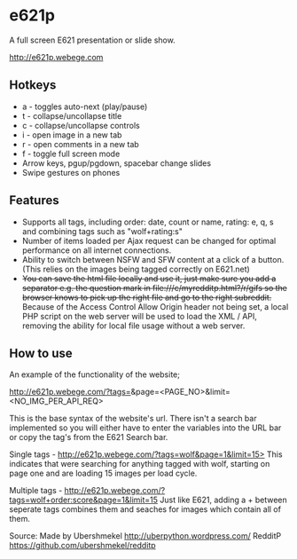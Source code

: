 e621p
=======

A full screen E621 presentation or slide show.

http://e621p.webege.com <temporary>

Hotkeys
-------


* a - toggles auto-next (play/pause)
* t - collapse/uncollapse title
* c - collapse/uncollapse controls
* i - open image in a new tab
* r - open comments in a new tab 
* f - toggle full screen mode
* Arrow keys, pgup/pgdown, spacebar change slides
* Swipe gestures on phones

Features
--------

* Supports all tags, including order: date, count or name, rating: e, q, s and combining tags such as "wolf+rating:s"
* Number of items loaded per Ajax request can be changed for optimal performance on all internet connections.
* Ability to switch between NSFW and SFW content at a click of a button. (This relies on the images being tagged correctly on E621.net)
* ~~You can save the html file locally and use it, just make sure you add a separator e.g. the question mark in file:///c/myredditp.html?/r/gifs so the browser knows to pick up the right file and go to the right subreddit.~~ Because of the Access Control Allow Origin header not being set, a local PHP script on the web server will be used to load the XML / API, removing the ability for local file usage without a web server.

How to use
----------

An example of the functionality of the website; 

http://e621p.webege.com/?tags=<TAGS>&page=<PAGE_NO>&limit=<NO_IMG_PER_API_REQ>

This is the base syntax of the website's url. There isn't a search bar implemented so you will either have to enter the variables into the URL bar or copy the tag's from the E621 Search bar.

Single tags - http://e621p.webege.com/?tags=wolf&page=1&limit=15>
This indicates that were searching for anything tagged with wolf, starting on page one and are loading 15 images per load cycle.

Multiple tags - http://e621p.webege.com/?tags=wolf+order:score&page=1&limit=15
Just like E621, adding a + between seperate tags combines them and seaches for images which contain all of them.

Source:
	Made by Ubershmekel http://uberpython.wordpress.com/
	RedditP https://github.com/ubershmekel/redditp

